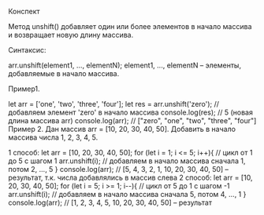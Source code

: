Конспект

Метод unshift() добавляет один или более элементов в начало массива и возвращает новую длину массива.

Синтаксис:

arr.unshift(element1, ..., elementN);
element1, ..., elementN – элементы, добавляемые в начало массива.

Пример1.

let arr = ['one', 'two', 'three', 'four'];
let res = arr.unshift('zero');  // добавляем элемент 'zero' в начало массива
console.log(res);               // 5 (новая длина массива arr)
console.log(arr);               // ["zero", "one", "two", "three", "four"]
Пример 2. Дан массив arr = [10, 20, 30, 40, 50]. Добавить в начало массива числа 1, 2, 3, 4, 5.

1 способ:
let arr = [10, 20, 30, 40, 50];
for (let i = 1; i <= 5; i++){  // цикл от 1 до 5 с шагом 1
  arr.unshift(i);              // добавляем в начало массива сначала 1, потом 2, ..., 5
}
console.log(arr);              // [5, 4, 3, 2, 1, 10, 20, 30, 40, 50] – результат, т.к. числа добавлялись в массив слева
2 способ:
let arr = [10, 20, 30, 40, 50];
for (let i = 5; i >= 1; i--){  // цикл от 5 до 1 с шагом -1
  arr.unshift(i);              // добавляем в начало массива сначала 5, потом 4, ..., 1
}
console.log(arr);             // [1, 2, 3, 4, 5, 10, 20, 30, 40, 50] – результат

